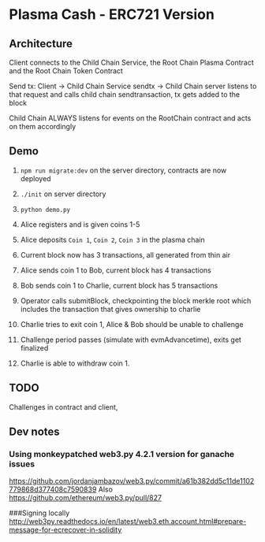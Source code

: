 # Plasma Cash - ERC721 Version

## Architecture

Client connects to the Child Chain Service, the Root Chain Plasma Contract and the Root Chain Token Contract

Send tx:
Client -> Child Chain Service sendtx -> Child Chain server listens to that request and calls child chain sendtransaction, tx gets added to the block 

Child Chain ALWAYS listens for events on the RootChain contract and acts on them accordingly


## Demo

1. `npm run migrate:dev` on the server directory, contracts are now deployed
2. `./init` on server directory 
3. `python demo.py`

1. Alice registers and is given coins 1-5 
2. Alice deposits `Coin 1`, `Coin 2`, `Coin 3` in the plasma chain
3. Current block now has 3 transactions, all generated from thin air
3. Alice sends coin 1 to Bob, current block has 4 transactions
4. Bob sends coin 1 to Charlie, current block has 5 transactions
5. Operator calls submitBlock, checkpointing the block merkle root which includes the transaction that gives ownership to charlie
5. Charlie tries to exit coin 1, Alice & Bob should be unable to challenge
6. Challenge period passes (simulate with evmAdvancetime), exits get finalized
7. Charlie is able to withdraw coin 1.

## TODO

Challenges in contract and client, 

## Dev notes
### Using monkeypatched web3.py 4.2.1 version for ganache issues
https://github.com/jordanjambazov/web3.py/commit/a61b382dd5c11de1102779868d377408c7590839
Also https://github.com/ethereum/web3.py/pull/827

###Signing locally
http://web3py.readthedocs.io/en/latest/web3.eth.account.html#prepare-message-for-ecrecover-in-solidity

